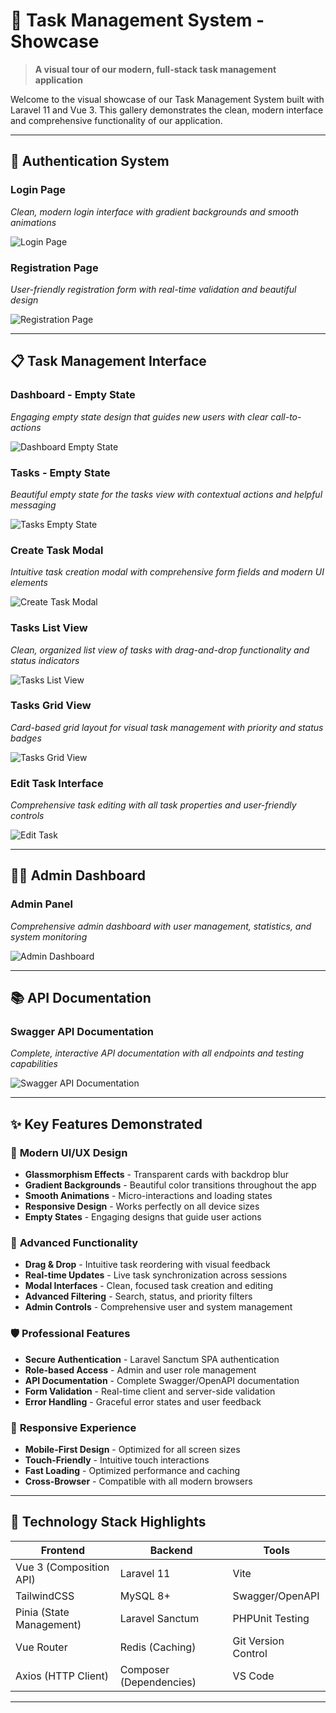 # 🎯 Task Management System - Showcase

> **A visual tour of our modern, full-stack task management application**

Welcome to the visual showcase of our Task Management System built with Laravel 11 and Vue 3. This gallery demonstrates the clean, modern interface and comprehensive functionality of our application.

---

## 🔐 **Authentication System**

### Login Page

_Clean, modern login interface with gradient backgrounds and smooth animations_

![Login Page](showcase/login.png)

### Registration Page

_User-friendly registration form with real-time validation and beautiful design_

![Registration Page](showcase/register.png)

---

## 📋 **Task Management Interface**

### Dashboard - Empty State

_Engaging empty state design that guides new users with clear call-to-actions_

![Dashboard Empty State](showcase/dashboard_empty.png)

### Tasks - Empty State

_Beautiful empty state for the tasks view with contextual actions and helpful messaging_

![Tasks Empty State](showcase/tasks_empty.png)

### Create Task Modal

_Intuitive task creation modal with comprehensive form fields and modern UI elements_

![Create Task Modal](showcase/create_task_modal.png)

### Tasks List View

_Clean, organized list view of tasks with drag-and-drop functionality and status indicators_

![Tasks List View](showcase/tasks_list.png)

### Tasks Grid View

_Card-based grid layout for visual task management with priority and status badges_

![Tasks Grid View](showcase/tasks_grid.png)

### Edit Task Interface

_Comprehensive task editing with all task properties and user-friendly controls_

![Edit Task](showcase/edit_task.png)

---

## 👨‍💼 **Admin Dashboard**

### Admin Panel

_Comprehensive admin dashboard with user management, statistics, and system monitoring_

![Admin Dashboard](showcase/admin_dashboard.png)

---

## 📚 **API Documentation**

### Swagger API Documentation

_Complete, interactive API documentation with all endpoints and testing capabilities_

![Swagger API Documentation](showcase/swagger_api_doc.png)

---

## ✨ **Key Features Demonstrated**

### 🎨 **Modern UI/UX Design**

- **Glassmorphism Effects** - Transparent cards with backdrop blur
- **Gradient Backgrounds** - Beautiful color transitions throughout the app
- **Smooth Animations** - Micro-interactions and loading states
- **Responsive Design** - Works perfectly on all device sizes
- **Empty States** - Engaging designs that guide user actions

### 🚀 **Advanced Functionality**

- **Drag & Drop** - Intuitive task reordering with visual feedback
- **Real-time Updates** - Live task synchronization across sessions
- **Modal Interfaces** - Clean, focused task creation and editing
- **Advanced Filtering** - Search, status, and priority filters
- **Admin Controls** - Comprehensive user and system management

### 🛡️ **Professional Features**

- **Secure Authentication** - Laravel Sanctum SPA authentication
- **Role-based Access** - Admin and user role management
- **API Documentation** - Complete Swagger/OpenAPI documentation
- **Form Validation** - Real-time client and server-side validation
- **Error Handling** - Graceful error states and user feedback

### 📱 **Responsive Experience**

- **Mobile-First Design** - Optimized for all screen sizes
- **Touch-Friendly** - Intuitive touch interactions
- **Fast Loading** - Optimized performance and caching
- **Cross-Browser** - Compatible with all modern browsers

---

## 🔧 **Technology Stack Highlights**

| Frontend                 | Backend                 | Tools               |
| ------------------------ | ----------------------- | ------------------- |
| Vue 3 (Composition API)  | Laravel 11              | Vite                |
| TailwindCSS              | MySQL 8+                | Swagger/OpenAPI     |
| Pinia (State Management) | Laravel Sanctum         | PHPUnit Testing     |
| Vue Router               | Redis (Caching)         | Git Version Control |
| Axios (HTTP Client)      | Composer (Dependencies) | VS Code             |

---
